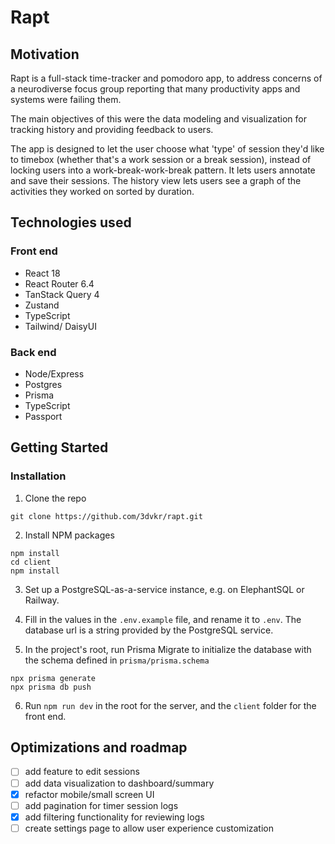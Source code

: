 # Rapt

## Motivation

Rapt is a full-stack time-tracker and pomodoro app, to address concerns of a neurodiverse focus group reporting that many productivity apps and systems were failing them.

The main objectives of this were the data modeling and visualization for tracking history and providing feedback to users.

The app is designed to let the user choose what 'type' of session they'd like to timebox (whether that's a work session or a break session), instead of locking users into a work-break-work-break pattern. It lets users annotate and save their sessions. The history view lets users see a graph of the activities they worked on sorted by duration.

## Technologies used

### Front end
- React 18
- React Router 6.4
- TanStack Query 4
- Zustand
- TypeScript
- Tailwind/ DaisyUI

### Back end
- Node/Express
- Postgres
- Prisma
- TypeScript
- Passport

## Getting Started

### Installation
1. Clone the repo
```
git clone https://github.com/3dvkr/rapt.git
```

2. Install NPM packages
```
npm install
cd client
npm install
```
3. Set up a PostgreSQL-as-a-service instance, e.g. on ElephantSQL or Railway. 

4. Fill in the values in the `.env.example` file, and rename it to `.env`. The database url is a string provided by the PostgreSQL service.

5. In the project's root, run Prisma Migrate to initialize the database with the schema defined in `prisma/prisma.schema`
```
npx prisma generate
npx prisma db push
```

6. Run `npm run dev` in the root for the server, and the `client` folder for the front end.

## Optimizations and roadmap
- [ ] add feature to edit sessions
- [ ] add data visualization to dashboard/summary
- [x] refactor mobile/small screen UI
- [ ] add pagination for timer session logs
- [x] add filtering functionality for reviewing logs
- [ ] create settings page to allow user experience customization

